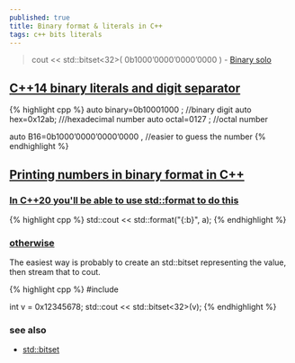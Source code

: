 ```yaml
---
published: true
title: Binary format & literals in C++
tags: c++ bits literals
---
```

>  cout << std::bitset<32>( 0b1000’0000’0000’0000 ) - [Binary solo](https://www.youtube.com/watch?v=NI9nopaieEc)

## [C++14 binary literals and digit separator](http://candcplusplus.com/c14-binary-literals-and-digit-separator)
{% highlight cpp %}
auto binary=0b10001000 ; //binary digit
auto hex=0x12ab; ///hexadecimal number
auto octal=0127 ; //octal number

auto B16=0b1000’0000’0000’0000 , //easier to guess the number 
{% endhighlight %}

## [Printing numbers in binary format in C++](https://katyscode.wordpress.com/2012/05/12/printing-numbers-in-binary-format-in-c/)

### [In C++20 you'll be able to use std::format to do this](https://stackoverflow.com/a/65330928/51386)
{% highlight cpp %}
std::cout << std::format("{:b}", a);
{% endhighlight %}

### [otherwise](https://stackoverflow.com/questions/7349689/how-to-print-using-cout-a-number-in-binary-form)
The easiest way is probably to create an std::bitset representing the value, then stream that to cout.

{% highlight cpp %}
#include <bitset>
  
int v = 0x12345678;
std::cout << std::bitset<32>(v);
{% endhighlight %}

### see also
- [std::bitset](https://en.cppreference.com/w/cpp/utility/bitset)